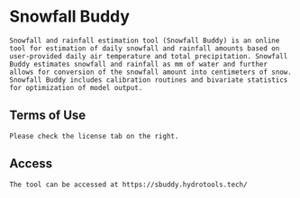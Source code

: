 # Snowfall Buddy
    Snowfall and rainfall estimation tool (Snowfall Buddy) is an online tool for estimation of daily snowfall and rainfall amounts based on user-provided daily air temperature and total precipitation. Snowfall Buddy estimates snowfall and rainfall as mm of water and further allows for conversion of the snowfall amount into centimeters of snow. Snowfall Buddy includes calibration routines and bivariate statistics for optimization of model output.

## Terms of Use
    Please check the license tab on the right.

## Access
    The tool can be accessed at https://sbuddy.hydrotools.tech/